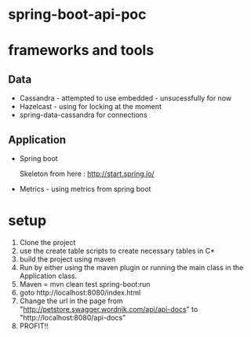 spring-boot-api-poc
===================
# frameworks and tools
## Data
* Cassandra - attempted to use embedded - unsucessfully for now
* Hazelcast - using for locking at the moment
* spring-data-cassandra for connections
## Application
* Spring boot

    Skeleton from here : http://start.spring.io/
* Metrics  - using metrics from spring boot

# setup
1. Clone the project
2. use the create table scripts to create necessary tables in C*
3. build the project using maven
4. Run by either using the maven plugin or running the main class in the Application class.
5. Maven = mvn clean test spring-boot:run
6. goto http://localhost:8080/index.html
7. Change the url in the page from "http://petstore.swagger.wordnik.com/api/api-docs" to "http://localhost:8080/api-docs"
8. PROFIT!!
